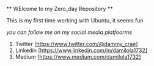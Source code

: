 ** WElcome to my Zero_day Repository **

This is my first time working with Ubuntu, it seems fun

_you can follow me on my social media platfoorms_
1. Twitter [https://www.twitter.com/@dammy_crae]
2. Linkedin [https://www.linkedin.com/in/damilola1732]
3. Medium [https://www.medium.com/damilola1732]
